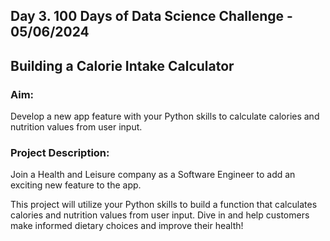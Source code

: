 ## Day 3. 100 Days of Data Science Challenge - 05/06/2024

## Building a Calorie Intake Calculator

### Aim:
Develop a new app feature with your Python skills to calculate calories and nutrition values from user input.

### Project Description:
Join a Health and Leisure company as a Software Engineer to add an exciting new feature to the app.

This project will utilize your Python skills to build a function that calculates calories and nutrition values from user input. Dive in and help customers make informed dietary choices and improve their health!
